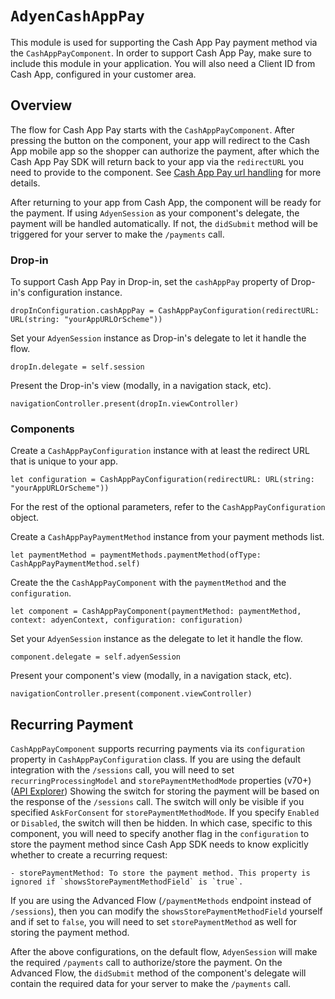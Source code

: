# ``AdyenCashAppPay``

This module is used for supporting the Cash App Pay payment method via the `CashAppPayComponent`. In order to support Cash App Pay, make sure to include this module in your application.
You will also need a Client ID from Cash App, configured in your customer area. 

## Overview

The flow for Cash App Pay starts with the `CashAppPayComponent`. After pressing the button on the component, your app will redirect to the Cash App mobile app so the shopper can authorize the payment, after which the Cash App Pay SDK will return back to your app via the `redirectURL` you need to provide to the component. 
See [Cash App Pay url handling](https://github.com/cashapp/cash-app-pay-ios-sdk#implement-url-handling-) for more details.

After returning to your app from Cash App, the component will be ready for the payment. If using `AdyenSession` as your component's delegate, the payment will be handled automatically.
If not, the `didSubmit` method will be triggered for your server to make the `/payments` call. 

### Drop-in
To support Cash App Pay in Drop-in, set the `cashAppPay` property of Drop-in's configuration instance.
```
dropInConfiguration.cashAppPay = CashAppPayConfiguration(redirectURL: URL(string: "yourAppURLOrScheme"))
```

Set your `AdyenSession` instance as Drop-in's delegate to let it handle the flow.
```
dropIn.delegate = self.session
```

Present the Drop-in's view (modally, in a navigation stack, etc).
```
navigationController.present(dropIn.viewController)
```

### Components
Create a `CashAppPayConfiguration` instance with at least the redirect URL that is unique to your app. 

```
let configuration = CashAppPayConfiguration(redirectURL: URL(string: "yourAppURLOrScheme"))
```
For the rest of the optional parameters, refer to the `CashAppPayConfiguration` object.

Create a `CashAppPayPaymentMethod` instance from your payment methods list.
```
let paymentMethod = paymentMethods.paymentMethod(ofType: CashAppPayPaymentMethod.self)
```

Create the the `CashAppPayComponent` with the `paymentMethod` and the `configuration`.
```
let component = CashAppPayComponent(paymentMethod: paymentMethod, context: adyenContext, configuration: configuration)
```

Set your `AdyenSession` instance as the delegate to let it handle the flow.
```
component.delegate = self.adyenSession
```

Present your component's view (modally, in a navigation stack, etc).
```
navigationController.present(component.viewController)
```

## Recurring Payment

`CashAppPayComponent` supports recurring payments via its `configuration` property in `CashAppPayConfiguration` class. 
If you are using the default integration with the `/sessions` call, you will need to set `recurringProcessingModel` and `storePaymentMethodMode` properties (v70+) ([API Explorer](https://docs.adyen.com/api-explorer/Checkout/70/post/sessions#request-storePaymentMethodMode))
Showing the switch for storing the payment will be based on the response of the `/sessions` call. The switch will only be visible if you specified `AskForConsent` for `storePaymentMethodMode`. If you specify `Enabled` or `Disabled`, the switch will then be hidden. In which case, specific to this component, you will need to specify another flag in the `configuration` to store the payment method since Cash App SDK needs to know explicitly whether to create a recurring request:
```
- storePaymentMethod: To store the payment method. This property is ignored if `showsStorePaymentMethodField` is `true`.
```

If you are using the Advanced Flow (`/paymentMethods` endpoint instead of `/sessions`), then you can modify the `showsStorePaymentMethodField` yourself and if set to `false`, you will need to set `storePaymentMethod` as well for storing the payment method.

After the above configurations, on the default flow, `AdyenSession` will make the required `/payments` call to authorize/store the payment.
On the Advanced Flow, the `didSubmit` method of the component's delegate will contain the required data for your server to make the `/payments` call.
